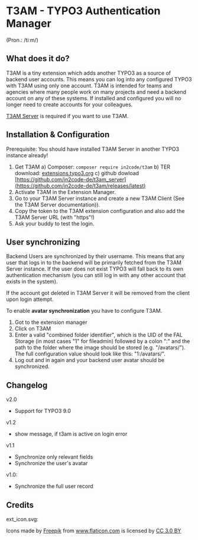 # T3AM - TYPO3 Authentication Manager

(Pron.: /tiːm/)

## What does it do?

T3AM is a tiny extension which adds another TYPO3 as a source of backend user accounts.
This means you can log into any configured TYPO3 with T3AM using only one account.
T3AM is intended for teams and agencies where many people work on many projects and need a backend account on any of these systems.
If installed and configured you will no longer need to create accounts for your colleagues.

[T3AM Server](https://github.com/in2code-de/t3am_server)  is required if you want to use T3AM.

## Installation & Configuration

Prerequisite: You should have installed T3AM Server in another TYPO3 instance already!

1. Get T3AM
  a) Composer: `composer require in2code/t3am`
  b) TER download: [extensions.typo3.org](https://extensions.typo3.org/extension/t3am)
  c) github dowload [https://github.com/in2code-de/t3am_server](https://github.com/in2code-de/t3am/releases/latest)
2. Activate T3AM in the Extension Manager.
3. Go to your T3AM Server instance and create a new T3AM Client (See the T3AM Server documentation)).
4. Copy the token to the T3AM extension configuration and also add the T3AM Server URL (with "https"!)
5. Ask your buddy to test the login.

## User synchronizing

Backend Users are synchronized by their username.
This means that any user that logs in to the backend will be primarily fetched from the T3AM Server instance.
If the user does not exist TYPO3 will fall back to its own authentication mechanism (you can still log in with any other account that exists in the system).

If the account got deleted in T3AM Server it will be removed from the client upon login attempt.

To enable **avatar synchronization** you have to configure T3AM.
1. Got to the extension manager
2. Click on T3AM
3. Enter a valid "combined folder identifier", which is the UID of the FAL Storage (in most cases "1" for fileadmin) followed by a colon ":" and the path to the folder where the image should be stored (e.g. "/avatars/"). The full configuration value should look like this: "1:/avatars/".
4. Log out and in again and your backend user avatar should be synchronized.

## Changelog

v2.0
* Support for TYPO3 9.0

v1.2
* show message, if t3am is active on login error

v1.1
* Synchronize only relevant fields
* Synchronize the user's avatar

v1.0:
* Synchronize the full user record

## Credits

ext_icon.svg: <div>Icons made by <a href="http://www.freepik.com" title="Freepik">Freepik</a> from <a href="https://www.flaticon.com/" title="Flaticon">www.flaticon.com</a> is licensed by <a href="http://creativecommons.org/licenses/by/3.0/" title="Creative Commons BY 3.0" target="_blank">CC 3.0 BY</a></div>
